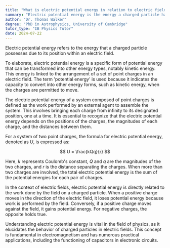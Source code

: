 ```yaml
---
title: "What is electric potential energy in relation to electric fields?"
summary: "Electric potential energy is the energy a charged particle has due to its position in an electric field."
author: "Dr. Thomas Walker"
degree: "PhD in Astrophysics, University of Cambridge"
tutor_type: "IB Physics Tutor"
date: 2024-07-22
---
```


Electric potential energy refers to the energy that a charged particle possesses due to its position within an electric field.

To elaborate, electric potential energy is a specific form of potential energy that can be transformed into other energy types, notably kinetic energy. This energy is linked to the arrangement of a set of point charges in an electric field. The term 'potential energy' is used because it indicates the capacity to convert into other energy forms, such as kinetic energy, when the charges are permitted to move.

The electric potential energy of a system composed of point charges is defined as the work performed by an external agent to assemble the system. This involves bringing each charge from infinity to its designated position, one at a time. It is essential to recognize that the electric potential energy depends on the positions of the charges, the magnitudes of each charge, and the distances between them.

For a system of two point charges, the formula for electric potential energy, denoted as $U$, is expressed as:

$$
U = \frac{kQq}{r}
$$

Here, $k$ represents Coulomb's constant, $Q$ and $q$ are the magnitudes of the two charges, and $r$ is the distance separating the charges. When more than two charges are involved, the total electric potential energy is the sum of the potential energies for each pair of charges.

In the context of electric fields, electric potential energy is directly related to the work done by the field on a charged particle. When a positive charge moves in the direction of the electric field, it loses potential energy because work is performed by the field. Conversely, if a positive charge moves against the field, it gains potential energy. For negative charges, the opposite holds true.

Understanding electric potential energy is vital in the field of physics, as it elucidates the behavior of charged particles in electric fields. This concept is fundamental in electromagnetism and has numerous practical applications, including the functioning of capacitors in electronic circuits.
    